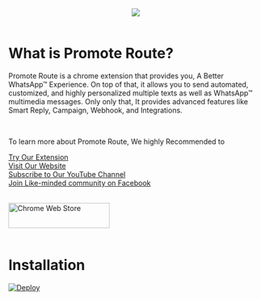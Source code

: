 </br>
</br>
<p align="center">
<a href="https://promoteroute.com">
 <img src="https://promoteroute.com/wp-content/uploads/2022/03/Promote-Route-Logo.png" />
 </a>
 </br>
 </br>
</p>

# What is Promote Route?

Promote Route is a chrome extension that provides you, A Better WhatsApp™ Experience.
On top of that, it allows you to send automated, customized, and highly personalized multiple texts as well as WhatsApp™ multimedia messages.
Only only that, It provides advanced features like Smart Reply, Campaign, Webhook, and Integrations.

 </br>

To learn more about Promote Route, We highly Recommended to

[Try Our Extension](https://chrome.google.com/webstore/detail/promote-route-a-better-wh/lgfomefmfkpdfhndeaaikffjbfobajbg)</br>
[Visit Our Website](https://promoteroute.com)</br>
[Subscribe to Our YouTube Channel](https://www.youtube.com/c/PromoteRoute)</br>
[Join Like-minded community on Facebook](https://www.facebook.com/groups/promoteroute)</br>

</br>

<a href="https://chrome.google.com/webstore/detail/promote-route-a-better-wh/lgfomefmfkpdfhndeaaikffjbfobajbg">
<img src="https://promoteroute.com/wp-content/uploads/2022/04/Group-18335-1-e1649847827543.png" alt="Chrome Web Store" width="200" height="50">
</a>

</br>
</br>

# Installation
[![Deploy](https://www.herokucdn.com/deploy/button.svg)](https://dashboard.heroku.com/new-app?template=https://github.com/PromoteRoute/Webhook-Heroku)
